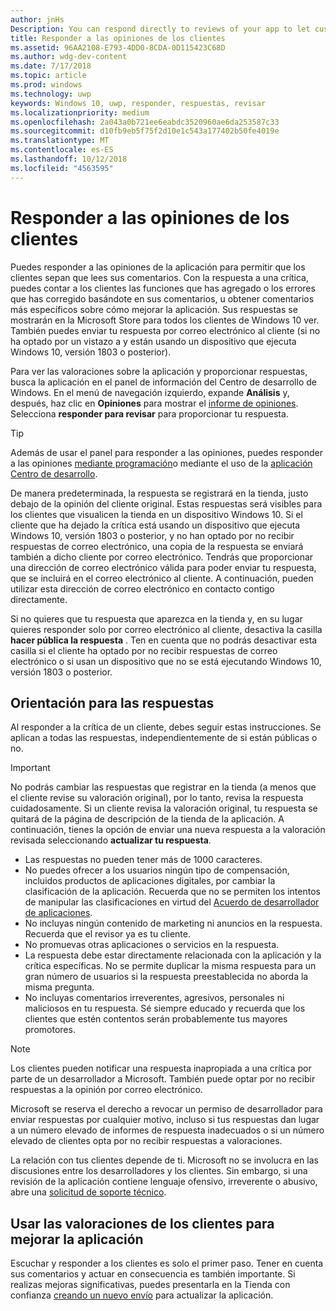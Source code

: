```yaml
---
author: jnHs
Description: You can respond directly to reviews of your app to let customers know you’re listening to their feedback.
title: Responder a las opiniones de los clientes
ms.assetid: 96AA2108-E793-4DD0-8CDA-0D115423C68D
ms.author: wdg-dev-content
ms.date: 7/17/2018
ms.topic: article
ms.prod: windows
ms.technology: uwp
keywords: Windows 10, uwp, responder, respuestas, revisar
ms.localizationpriority: medium
ms.openlocfilehash: 2a043a0b721ee6eabdc3520960ae6da253587c33
ms.sourcegitcommit: d10fb9eb5f75f2d10e1c543a177402b50fe4019e
ms.translationtype: MT
ms.contentlocale: es-ES
ms.lasthandoff: 10/12/2018
ms.locfileid: "4563595"
---
```

# <a name="respond-to-customer-reviews"></a>Responder a las opiniones de los clientes


Puedes responder a las opiniones de la aplicación para permitir que los clientes sepan que lees sus comentarios. Con la respuesta a una crítica, puedes contar a los clientes las funciones que has agregado o los errores que has corregido basándote en sus comentarios, u obtener comentarios más específicos sobre cómo mejorar la aplicación. Sus respuestas se mostrarán en la Microsoft Store para todos los clientes de Windows 10 ver. También puedes enviar tu respuesta por correo electrónico al cliente (si no ha optado por un vistazo a y están usando un dispositivo que ejecuta Windows 10, versión 1803 o posterior).

Para ver las valoraciones sobre la aplicación y proporcionar respuestas, busca la aplicación en el panel de información del Centro de desarrollo de Windows. En el menú de navegación izquierdo, expande **Análisis** y, después, haz clic en **Opiniones** para mostrar el [informe de opiniones](reviews-report.md). Selecciona **responder para revisar** para proporcionar tu respuesta.

> [!TIP]
> Además de usar el panel para responder a las opiniones, puedes responder a las opiniones [mediante programación](../monetize/submit-responses-to-app-reviews.md)o mediante el uso de la [aplicación Centro de desarrollo](https://www.microsoft.com/store/apps/dev-center/9nblggh4r5ws).

De manera predeterminada, la respuesta se registrará en la tienda, justo debajo de la opinión del cliente original. Estas respuestas será visibles para los clientes que visualicen la tienda en un dispositivo Windows 10. Si el cliente que ha dejado la crítica está usando un dispositivo que ejecuta Windows 10, versión 1803 o posterior, y no han optado por no recibir respuestas de correo electrónico, una copia de la respuesta se enviará también a dicho cliente por correo electrónico.  Tendrás que proporcionar una dirección de correo electrónico válida para poder enviar tu respuesta, que se incluirá en el correo electrónico al cliente. A continuación, pueden utilizar esta dirección de correo electrónico en contacto contigo directamente.

Si no quieres que tu respuesta que aparezca en la tienda y, en su lugar quieres responder solo por correo electrónico al cliente, desactiva la casilla **hacer pública la respuesta** . Ten en cuenta que no podrás desactivar esta casilla si el cliente ha optado por no recibir respuestas de correo electrónico o si usan un dispositivo que no se está ejecutando Windows 10, versión 1803 o posterior.

## <a name="guidelines-for-responses"></a>Orientación para las respuestas

Al responder a la crítica de un cliente, debes seguir estas instrucciones. Se aplican a todas las respuestas, independientemente de si están públicas o no.

> [!IMPORTANT]
> No podrás cambiar las respuestas que registrar en la tienda (a menos que el cliente revise su valoración original), por lo tanto, revisa la respuesta cuidadosamente. Si un cliente revisa la valoración original, tu respuesta se quitará de la página de descripción de la tienda de la aplicación. A continuación, tienes la opción de enviar una nueva respuesta a la valoración revisada seleccionando **actualizar tu respuesta**.

-   Las respuestas no pueden tener más de 1000 caracteres.
-   No puedes ofrecer a los usuarios ningún tipo de compensación, incluidos productos de aplicaciones digitales, por cambiar la clasificación de la aplicación. Recuerda que no se permiten los intentos de manipular las clasificaciones en virtud del [Acuerdo de desarrollador de aplicaciones](https://docs.microsoft.com/legal/windows/agreements/app-developer-agreement).
-   No incluyas ningún contenido de marketing ni anuncios en la respuesta. Recuerda que el revisor ya es tu cliente.
-   No promuevas otras aplicaciones o servicios en la respuesta.
-   La respuesta debe estar directamente relacionada con la aplicación y la crítica específicas. No se permite duplicar la misma respuesta para un gran número de usuarios si la respuesta preestablecida no aborda la misma pregunta.
-   No incluyas comentarios irreverentes, agresivos, personales ni maliciosos en tu respuesta. Sé siempre educado y recuerda que los clientes que estén contentos serán probablemente tus mayores promotores.

> [!NOTE]
> Los clientes pueden notificar una respuesta inapropiada a una crítica por parte de un desarrollador a Microsoft. También puede optar por no recibir respuestas a la opinión por correo electrónico.
>
> Microsoft se reserva el derecho a revocar un permiso de desarrollador para enviar respuestas por cualquier motivo, incluso si tus respuestas dan lugar a un número elevado de informes de respuesta inadecuados o si un número elevado de clientes opta por no recibir respuestas a valoraciones.

La relación con tus clientes depende de ti. Microsoft no se involucra en las discusiones entre los desarrolladores y los clientes. Sin embargo, si una revisión de la aplicación contiene lenguaje ofensivo, irreverente o abusivo, abre una [solicitud de soporte técnico](http://go.microsoft.com/fwlink/p/?LinkID=401178).


## <a name="use-customer-reviews-to-improve-your-app"></a>Usar las valoraciones de los clientes para mejorar la aplicación

Escuchar y responder a los clientes es solo el primer paso. Tener en cuenta sus comentarios y actuar en consecuencia es también importante. Si realizas mejoras significativas, puedes presentarla en la Tienda con confianza [creando un nuevo envío](app-submissions.md) para actualizar la aplicación.
